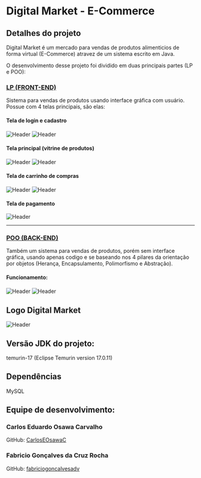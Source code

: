# Digital Market - E-Commerce
## Detalhes do projeto
Digital Market é um mercado para vendas de produtos alimenticios de forma virtual (E-Commerce) atravez de um sistema escrito em Java.

O desenvolvimento desse projeto foi dividido em duas principais partes (LP e POO):
### <a href="https://github.com/CarlosEOsawaC/TrabalhoFinal-LP-POO/tree/main/TrabalhoFinal/src/GUI" target="_blank">LP (FRONT-END)</a>
Sistema para vendas de produtos usando interface gráfica com usuário. Possue com 4 telas principais, são elas:

#### Tela de login e cadastro
<img align="center" alt="Header" src="https://github.com/CarlosEOsawaC/TrabalhoFinal-LP-POO/blob/main/Img%20README/LoginPrint.png"/>
<img align="center" alt="Header" src="https://github.com/CarlosEOsawaC/TrabalhoFinal-LP-POO/blob/main/Img%20README/CadastroPrint.png"/>

#### Tela principal (vitrine de produtos)
<img align="center" alt="Header" src="https://github.com/CarlosEOsawaC/TrabalhoFinal-LP-POO/blob/main/Img%20README/ProdutosPrint.png"/>
<img align="center" alt="Header" src="https://github.com/CarlosEOsawaC/TrabalhoFinal-LP-POO/blob/main/Img%20README/Img%20README/Captura%20de%20tela%202024-06-23%20233453.png"/>

#### Tela de carrinho de compras
<img align="center" alt="Header" src="https://github.com/CarlosEOsawaC/TrabalhoFinal-LP-POO/blob/main/Img%20README/Img%20README/Captura%20de%20tela%202024-06-23%20233554.png"/>
<img align="center" alt="Header" src="https://github.com/CarlosEOsawaC/TrabalhoFinal-LP-POO/blob/main/Img%20README/Img%20README/Captura%20de%20tela%202024-06-23%20233610.png"/>

#### Tela de pagamento 
<img align="center" alt="Header" src="https://github.com/CarlosEOsawaC/TrabalhoFinal-LP-POO/blob/main/Img%20README/CarrinhoPrint.png"/>

-----
### <a href="https://github.com/CarlosEOsawaC/TrabalhoFinal-LP-POO/tree/main/TrabalhoFinal/src/POO_Metodos" target="_blank">POO (BACK-END)</a>
Também um sistema para vendas de produtos, porém sem interface gráfica, usando apenas codigo e se baseando nos 4 pilares da orientação por objetos (Herança, Encapsulamento, Polimorfismo e Abstração).
#### Funcionamento:

<img align="center" alt="Header" src="https://github.com/CarlosEOsawaC/TrabalhoFinal-LP-POO/blob/main/Img%20README/PrintPOO1.png"/>

<img align="center" alt="Header" src="https://github.com/CarlosEOsawaC/TrabalhoFinal-LP-POO/blob/main/Img%20README/PrintPOO2.png"/>

## Logo Digital Market

<img align="center" alt="Header" src="https://github.com/CarlosEOsawaC/TrabalhoFinal-LP-POO/blob/main/Img%20README/Logo%20Digital%20Market%20README.png"/>

## Versão JDK do projeto:
temurin-17 (Eclipse Temurin version 17.0.11)
## Dependências
MySQL
## Equipe de desenvolvimento:
### Carlos Eduardo Osawa Carvalho
GitHub: <a href="https://github.com/CarlosEOsawaC" target="_blank">CarlosEOsawaC</a>
### Fabricio Gonçalves da Cruz Rocha
GitHub: <a href="https://github.com/fabriciogoncalvesadv" target="_blank">fabriciogoncalvesadv</a>

